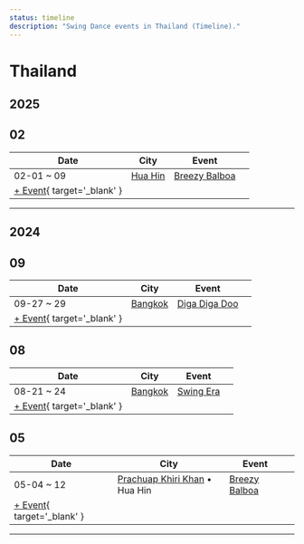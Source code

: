 ```yaml
---
status: timeline
description: "Swing Dance events in Thailand (Timeline)."
---
```


# Thailand

## 2025

## 02

| Date | City | Event | |
| --- | --- | --- | --- |
| 02-01 ~ 09 | [Hua Hin](by_city.md#hua-hin) | [Breezy Balboa](breezy-balboa-2025.md) |  |
| [+ Event](https://github.com/swingdance/events/issues/new?assignees=&labels=add+event&projects=&template=02-add_entity.yml&title=%5B2025%2Fth%5D%20%3CName%3E&region=th&province=&city=&org_id=&date_starts=2025-02-&date_ends=2025-02-){ target='_blank' }

---

## 2024

## 09

| Date | City | Event | |
| --- | --- | --- | --- |
| 09-27 ~ 29 | [Bangkok](by_city.md#bangkok) | [Diga Diga Doo](diga-diga-doo-2024.md) |  |
| [+ Event](https://github.com/swingdance/events/issues/new?assignees=&labels=add+event&projects=&template=02-add_entity.yml&title=%5B2024%2Fth%5D%20%3CName%3E&region=th&province=&city=&org_id=&date_starts=2024-09-&date_ends=2024-09-){ target='_blank' }

## 08

| Date | City | Event | |
| --- | --- | --- | --- |
| 08-21 ~ 24 | [Bangkok](by_city.md#bangkok) | [Swing Era](swing-era-2024.md) |  |
| [+ Event](https://github.com/swingdance/events/issues/new?assignees=&labels=add+event&projects=&template=02-add_entity.yml&title=%5B2024%2Fth%5D%20%3CName%3E&region=th&province=&city=&org_id=&date_starts=2024-08-&date_ends=2024-08-){ target='_blank' }

## 05

| Date | City | Event | |
| --- | --- | --- | --- |
| 05-04 ~ 12 | [Prachuap Khiri Khan](by_city.md#prachuap-khiri-khan) • Hua Hin | [Breezy Balboa](breezy-balboa-2024.md) |  |
| [+ Event](https://github.com/swingdance/events/issues/new?assignees=&labels=add+event&projects=&template=02-add_entity.yml&title=%5B2024%2Fth%5D%20%3CName%3E&region=th&province=&city=&org_id=&date_starts=2024-05-&date_ends=2024-05-){ target='_blank' }

---

